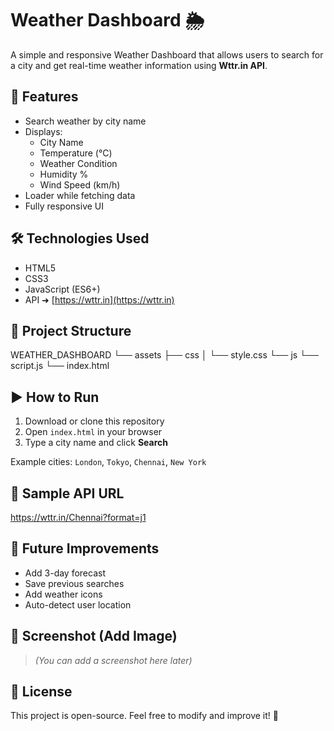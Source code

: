 # Weather Dashboard 🌦️

A simple and responsive Weather Dashboard that allows users to search for a city and get real-time weather information using **Wttr.in API**.

## 🚀 Features

- Search weather by city name
- Displays:
  - City Name
  - Temperature (°C)
  - Weather Condition
  - Humidity %
  - Wind Speed (km/h)
- Loader while fetching data
- Fully responsive UI

## 🛠️ Technologies Used

- HTML5  
- CSS3  
- JavaScript (ES6+)  
- API ➜ [https://wttr.in](https://wttr.in)

## 📂 Project Structure

WEATHER_DASHBOARD
└── assets
├── css
│ └── style.css
└── js
└── script.js
└── index.html


## ▶️ How to Run

1. Download or clone this repository
2. Open `index.html` in your browser
3. Type a city name and click **Search**

Example cities: `London`, `Tokyo`, `Chennai`, `New York`

## 🧪 Sample API URL

https://wttr.in/Chennai?format=j1


## 🎯 Future Improvements

- Add 3-day forecast
- Save previous searches
- Add weather icons
- Auto-detect user location

## 📸 Screenshot (Add Image)

> *(You can add a screenshot here later)*

## 📝 License

This project is open-source. Feel free to modify and improve it! 🚀

